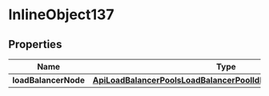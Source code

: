 

# InlineObject137

## Properties

Name | Type | Description | Notes
------------ | ------------- | ------------- | -------------
**loadBalancerNode** | [**ApiLoadBalancerPoolsLoadBalancerPoolIdNodesLoadBalancerNode**](ApiLoadBalancerPoolsLoadBalancerPoolIdNodesLoadBalancerNode.md) |  |  [optional]



